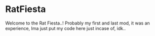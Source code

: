 # RatFiesta
Welcome to the Rat Fiesta..!
Probably my first and last mod, it was an experience, Ima just put my code here just incase of, idk..
